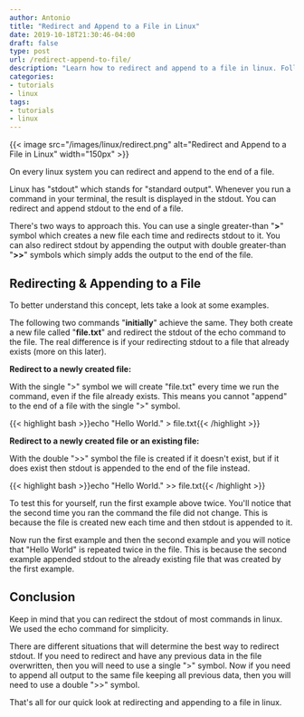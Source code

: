 ```yaml
---
author: Antonio
title: "Redirect and Append to a File in Linux"
date: 2019-10-18T21:30:46-04:00
draft: false
type: post
url: /redirect-append-to-file/
description: "Learn how to redirect and append to a file in linux. Follow this tutorial which will teach you how to redirect and append a command's stdout to a file from the linux command line."
categories:
- tutorials
- linux
tags:
- tutorials
- linux
---
```


{{< image src="/images/linux/redirect.png" alt="Redirect and Append to a File in Linux" width="150px" >}}

On every linux system you can redirect and append to the end of a file.

Linux has "stdout" which stands for "standard output". Whenever you run a command in your terminal, the result is displayed in the stdout. You can redirect and append stdout to the end of a file.

<!--more-->

There's two ways to approach this. You can use a single greater-than "**>**" symbol which creates a new file each time and redirects stdout to it. You can also redirect stdout by appending the output with double greater-than "**>>**" symbols which simply adds the output to the end of the file.

## **Redirecting & Appending to a File**

To better understand this concept, lets take a look at some examples.

The following two commands "**initially**" achieve the same. They both create a new file called "**file.txt**" and redirect the stdout of the echo command to the file. The real difference is if your redirecting stdout to a file that already exists (more on this later).

**Redirect to a newly created file:**

With the single ">" symbol we will create "file.txt" every time we run the command, even if the file already exists. This means you cannot "append" to the end of a file with the single ">" symbol.

{{< highlight bash >}}echo "Hello World." > file.txt{{< /highlight >}}

**Redirect to a newly created file or an existing file:**

With the double ">>" symbol the file is created if it doesn't exist, but if it does exist then stdout is appended to the end of the file instead.

{{< highlight bash >}}echo "Hello World." >> file.txt{{< /highlight >}}

<!--adsense-->

To test this for yourself, run the first example above twice. You'll notice that the second time you ran the command the file did not change. This is because the file is created new each time and then stdout is appended to it.

Now run the first example and then the second example and you will notice that "Hello World" is repeated twice in the file. This is because the second example appended stdout to the already existing file that was created by the first example.

## **Conclusion**

Keep in mind that you can redirect the stdout of most commands in linux. We used the echo command for simplicity.

There are different situations that will determine the best way to redirect stdout. If you need to redirect and have any previous data in the file overwritten, then you will need to use a single ">" symbol. Now if you need to append all output to the same file keeping all previous data, then you will need to use a double ">>" symbol.

That's all for our quick look at redirecting and appending to a file in linux.

